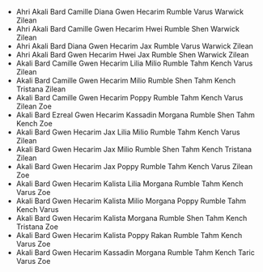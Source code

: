 + Ahri Akali Bard Camille Diana Gwen Hecarim Rumble Varus Warwick Zilean 
+ Ahri Akali Bard Camille Gwen Hecarim Hwei Rumble Shen Warwick Zilean 
+ Ahri Akali Bard Diana Gwen Hecarim Jax Rumble Varus Warwick Zilean 
+ Ahri Akali Bard Gwen Hecarim Hwei Jax Rumble Shen Warwick Zilean 
+ Akali Bard Camille Gwen Hecarim Lilia Milio Rumble Tahm Kench Varus Zilean 
+ Akali Bard Camille Gwen Hecarim Milio Rumble Shen Tahm Kench Tristana Zilean 
+ Akali Bard Camille Gwen Hecarim Poppy Rumble Tahm Kench Varus Zilean Zoe 
+ Akali Bard Ezreal Gwen Hecarim Kassadin Morgana Rumble Shen Tahm Kench Zoe 
+ Akali Bard Gwen Hecarim Jax Lilia Milio Rumble Tahm Kench Varus Zilean 
+ Akali Bard Gwen Hecarim Jax Milio Rumble Shen Tahm Kench Tristana Zilean 
+ Akali Bard Gwen Hecarim Jax Poppy Rumble Tahm Kench Varus Zilean Zoe 
+ Akali Bard Gwen Hecarim Kalista Lilia Morgana Rumble Tahm Kench Varus Zoe 
+ Akali Bard Gwen Hecarim Kalista Milio Morgana Poppy Rumble Tahm Kench Varus 
+ Akali Bard Gwen Hecarim Kalista Morgana Rumble Shen Tahm Kench Tristana Zoe 
+ Akali Bard Gwen Hecarim Kalista Poppy Rakan Rumble Tahm Kench Varus Zoe 
+ Akali Bard Gwen Hecarim Kassadin Morgana Rumble Tahm Kench Taric Varus Zoe
